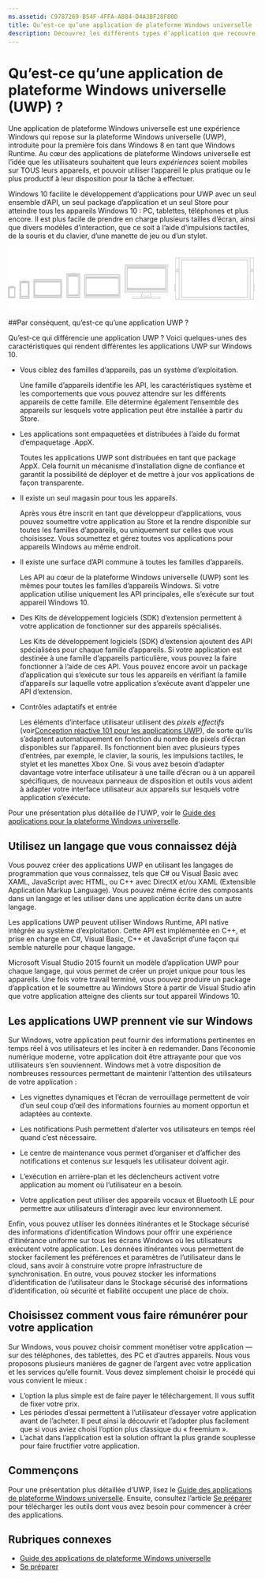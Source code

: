 ```yaml
---
ms.assetid: C9787269-B54F-4FFA-A884-D4A3BF28F80D
title: Qu’est-ce qu’une application de plateforme Windows universelle (UWP) ?
description: Découvrez les différents types d’application que recouvre l’appellation « applications Windows universelles » : applications du Windows Store, applications du Windows Phone Store et applications Windows Runtime.
---
```


# Qu’est-ce qu’une application de plateforme Windows universelle (UWP) ?

Une application de plateforme Windows universelle est une expérience Windows qui repose sur la plateforme Windows universelle (UWP), introduite pour la première fois dans Windows 8 en tant que Windows Runtime. Au cœur des applications de plateforme Windows universelle est l’idée que les utilisateurs souhaitent que leurs *expériences* soient mobiles sur TOUS leurs appareils, et pouvoir utiliser l’appareil le plus pratique ou le plus productif à leur disposition pour la tâche à effectuer.

Windows 10 facilite le développement d’applications pour UWP avec un seul ensemble d’API, un seul package d’application et un seul Store pour atteindre tous les appareils Windows 10 : PC, tablettes, téléphones et plus encore. Il est plus facile de prendre en charge plusieurs tailles d’écran, ainsi que divers modèles d’interaction, que ce soit à l’aide d’impulsions tactiles, de la souris et du clavier, d’une manette de jeu ou d’un stylet.

![Appareils fonctionnant sous Windows](images/1894834-hig-device-primer-01-500.png)

##Par conséquent, qu’est-ce qu’une application UWP ?


Qu’est-ce qui différencie une application UWP ? Voici quelques-unes des caractéristiques qui rendent différentes les applications UWP sur Windows 10.

-   Vous ciblez des familles d’appareils, pas un système d’exploitation.

    Une famille d’appareils identifie les API, les caractéristiques système et les comportements que vous pouvez attendre sur les différents appareils de cette famille. Elle détermine également l’ensemble des appareils sur lesquels votre application peut être installée à partir du Store.

-   Les applications sont empaquetées et distribuées à l’aide du format d’empaquetage .AppX.

    Toutes les applications UWP sont distribuées en tant que package AppX. Cela fournit un mécanisme d’installation digne de confiance et garantit la possibilité de déployer et de mettre à jour vos applications de façon transparente.

-   Il existe un seul magasin pour tous les appareils.

    Après vous être inscrit en tant que développeur d’applications, vous pouvez soumettre votre application au Store et la rendre disponible sur toutes les familles d’appareils, ou uniquement sur celles que vous choisissez. Vous soumettez et gérez toutes vos applications pour appareils Windows au même endroit.

-   Il existe une surface d’API commune à toutes les familles d’appareils.

    Les API au cœur de la plateforme Windows universelle (UWP) sont les mêmes pour toutes les familles d’appareils Windows. Si votre application utilise uniquement les API principales, elle s’exécute sur tout appareil Windows 10.

-   Des Kits de développement logiciels (SDK) d’extension permettent à votre application de fonctionner sur des appareils spécialisés.

    Les Kits de développement logiciels (SDK) d’extension ajoutent des API spécialisées pour chaque famille d’appareils. Si votre application est destinée à une famille d’appareils particulière, vous pouvez la faire fonctionner à l’aide de ces API. Vous pouvez encore avoir un package d’application qui s’exécute sur tous les appareils en vérifiant la famille d’appareils sur laquelle votre application s’exécute avant d’appeler une API d’extension.

-   Contrôles adaptatifs et entrée

    Les éléments d’interface utilisateur utilisent des *pixels effectifs* (voir[Conception réactive 101 pour les applications UWP](https://msdn.microsoft.com/library/windows/apps/Dn958435)), de sorte qu’ils s’adaptent automatiquement en fonction du nombre de pixels d’écran disponibles sur l’appareil. Ils fonctionnent bien avec plusieurs types d’entrées, par exemple, le clavier, la souris, les impulsions tactiles, le stylet et les manettes Xbox One. Si vous avez besoin d’adapter davantage votre interface utilisateur à une taille d’écran ou à un appareil spécifiques, de nouveaux panneaux de disposition et outils vous aident à adapter votre interface utilisateur aux appareils sur lesquels votre application s’exécute.

Pour une présentation plus détaillée de l’UWP, voir le [Guide des applications pour la plateforme Windows universelle](universal-application-platform-guide.md).

## Utilisez un langage que vous connaissez déjà


Vous pouvez créer des applications UWP en utilisant les langages de programmation que vous connaissez, tels que C# ou Visual Basic avec XAML, JavaScript avec HTML, ou C++ avec DirectX et/ou XAML (Extensible Application Markup Language). Vous pouvez même écrire des composants dans un langage et les utiliser dans une application écrite dans un autre langage.

Les applications UWP peuvent utiliser Windows Runtime, API native intégrée au système d’exploitation. Cette API est implémentée en C++, et prise en charge en C#, Visual Basic, C++ et JavaScript d’une façon qui semble naturelle pour chaque langage.

Microsoft Visual Studio 2015 fournit un modèle d’application UWP pour chaque langage, qui vous permet de créer un projet unique pour tous les appareils. Une fois votre travail terminé, vous pouvez produire un package d’application et le soumettre au Windows Store à partir de Visual Studio afin que votre application atteigne des clients sur tout appareil Windows 10.

## Les applications UWP prennent vie sur Windows


Sur Windows, votre application peut fournir des informations pertinentes en temps réel à vos utilisateurs et les inciter à en redemander. Dans l’économie numérique moderne, votre application doit être attrayante pour que vos utilisateurs s’en souviennent. Windows met à votre disposition de nombreuses ressources permettant de maintenir l’attention des utilisateurs de votre application :

-   Les vignettes dynamiques et l’écran de verrouillage permettent de voir d’un seul coup d’œil des informations fournies au moment opportun et adaptées au contexte.
-   Les notifications Push permettent d’alerter vos utilisateurs en temps réel quand c’est nécessaire.

-   Le centre de maintenance vous permet d’organiser et d’afficher des notifications et contenus sur lesquels les utilisateur doivent agir.

-   L’exécution en arrière-plan et les déclencheurs activent votre application au moment où l’utilisateur en a besoin.

-   Votre application peut utiliser des appareils vocaux et Bluetooth LE pour permettre aux utilisateurs d’interagir avec leur environnement.

Enfin, vous pouvez utiliser les données itinérantes et le Stockage sécurisé des informations d’identification Windows pour offrir une expérience d’itinérance uniforme sur tous les écrans Windows où les utilisateurs exécutent votre application. Les données itinérantes vous permettent de stocker facilement les préférences et paramètres de l’utilisateur dans le cloud, sans avoir à construire votre propre infrastructure de synchronisation. En outre, vous pouvez stocker les informations d’identification de l’utilisateur dans le Stockage sécurisé des informations d’identification, où sécurité et fiabilité occupent une place de choix.

##  Choisissez comment vous faire rémunérer pour votre application


Sur Windows, vous pouvez choisir comment monétiser votre application — sur des téléphones, des tablettes, des PC et d’autres appareils. Nous vous proposons plusieurs manières de gagner de l’argent avec votre application et les services qu’elle fournit. Vous devez simplement choisir le procédé qui vous convient le mieux :

-   L’option la plus simple est de faire payer le téléchargement. Il vous suffit de fixer votre prix.
-   Les périodes d’essai permettent à l’utilisateur d’essayer votre application avant de l’acheter. Il peut ainsi la découvrir et l’adopter plus facilement que si vous aviez choisi l’option plus classique du « freemium ».
-   L’achat dans l’application est la solution offrant la plus grande souplesse pour faire fructifier votre application.

## Commençons


Pour une présentation plus détaillée d’UWP, lisez le [Guide des applications de plateforme Windows universelle](universal-application-platform-guide.md). Ensuite, consultez l’article [Se préparer](get-set-up.md) pour télécharger les outils dont vous avez besoin pour commencer à créer des applications.

## Rubriques connexes


* [Guide des applications de plateforme Windows universelle](universal-application-platform-guide.md)
* [Se préparer](get-set-up.md)
<!--HONumber=Mar16_HO1-->
